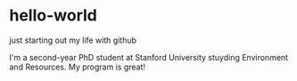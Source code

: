# hello-world
just starting out my life with github

I'm a second-year PhD student at Stanford University stuyding Environment and Resources. My program is great!
